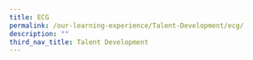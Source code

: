 ```yaml
---
title: ECG
permalink: /our-learning-experience/Talent-Development/ecg/
description: ""
third_nav_title: Talent Development
---
```

